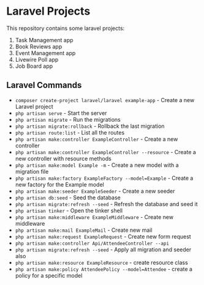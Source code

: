 # Laravel Projects

This repository contains some laravel projects:

1. Task Management app
2. Book Reviews app
3. Event Management app
4. Livewire Poll app
5. Job Board app

## Laravel Commands

- `composer create-project laravel/laravel example-app` - Create a new Laravel project
- `php artisan serve` - Start the server
- `php artisan migrate` - Run the migrations
- `php artisan migrate:rollback` - Rollback the last migration
- `php artisan route:list` - List all the routes
- `php artisan make:controller ExampleController` - Create a new controller
- `php artisan make:controller ExampleController --resource` - Create a new controller with resource methods
- `php artisan make:model Example -m` - Create a new model with a migration file
- `php artisan make:factory ExampleFactory --model=Example` - Create a new factory for the Example model
- `php artisan make:seeder ExampleSeeder` - Create a new seeder
- `php artisan db:seed` - Seed the database
- `php artisan migrate:refresh --seed` - Refresh the database and seed it
- `php artisan tinker` - Open the tinker shell
- `php artisan make:middleware ExampleMiddleware` - Create new middleware
- `php artisan make:mail ExampleMail` - Create new mail
- `php artisan make:request ExampleRequest` - Create new form request
- `php artisan make:controller Api/AttendeeController --api`
- `php artisan migrate:refresh --seed` - Apply all migration and seeder also
- `php artisan make:resource ExampleResource` - create resource class
- `php artisan make:policy AttendeePolicy --model=Attendee` - create a policy for a specific model
